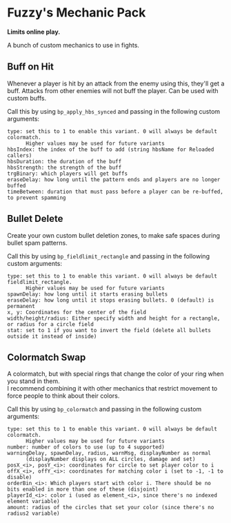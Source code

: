 # Fuzzy's Mechanic Pack

**Limits online play.**

A bunch of custom mechanics to use in fights.

## Buff on Hit

Whenever a player is hit by an attack from the enemy using this, they'll get a buff. 
Attacks from other enemies will not buff the player. Can be used with custom buffs.

Call this by using `bp_apply_hbs_synced` and passing in the following custom arguments:

    type: set this to 1 to enable this variant. 0 will always be default colormatch.
          Higher values may be used for future variants
    hbsIndex: the index of the buff to add (string hbsName for Reloaded callers)
    hbsDuration: the duration of the buff
    hbsStrength: the strength of the buff
    trgBinary: which players will get buffs
    eraseDelay: how long until the pattern ends and players are no longer buffed
    timeBetween: duration that must pass before a player can be re-buffed, to prevent spamming

## Bullet Delete

Create your own custom bullet deletion zones, to make safe spaces during bullet spam patterns.

Call this by using `bp_fieldlimit_rectangle` and passing in the following custom arguments:

    type: set this to 1 to enable this variant. 0 will always be default fieldlimit_rectangle.
          Higher values may be used for future variants
    spawnDelay: how long until it starts erasing bullets
    eraseDelay: how long until it stops erasing bullets. 0 (default) is permanent
    x, y: Coordinates for the center of the field
    width/height/radius: Either specify width and height for a rectangle, or radius for a circle field
    stat: set to 1 if you want to invert the field (delete all bullets outside it instead of inside)

## Colormatch Swap

A colormatch, but with special rings that change the color of your ring when you stand in them.  
I recommend combining it with other mechanics that restrict movement to force people to think about their colors.

Call this by using `bp_colormatch` and passing in the following custom arguments:

    type: set this to 1 to enable this variant. 0 will always be default colormatch.
          Higher values may be used for future variants
    number: number of colors to use (up to 4 supported)
    warningDelay, spawnDelay, radius, warnMsg, displayNumber as normal
          (displayNumber displays on ALL circles, damage and set)
    posX_<i>, posY_<i>: coordinates for circle to set player color to i
    offX_<i>, offY_<i>: coordinates for matching color i (set to -1, -1 to disable)
    orderBin_<i>: Which players start with color i. There should be no bits enabled in more than one of these (disjoint)
    playerId_<i>: color i (used as element_<i>, since there's no indexed element variable)
    amount: radius of the circles that set your color (since there's no radius2 variable)
